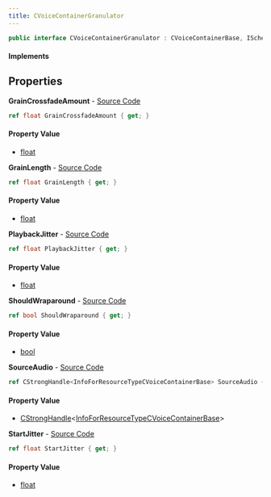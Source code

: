 ```yaml
---
title: CVoiceContainerGranulator
---
```


```csharp
public interface CVoiceContainerGranulator : CVoiceContainerBase, ISchemaClass<CVoiceContainerBase>, ISchemaClass<CVoiceContainerGranulator>, ISchemaField, ISchemaClass, INativeHandle
```

#### Implements

## Properties

**GrainCrossfadeAmount** - [Source Code](https://github.com/swiftly-solution/swiftlys2/blob/master/managed/src/SwiftlyS2.Generated/Schemas/Interfaces/CVoiceContainerGranulator.cs#L18)

```csharp
ref float GrainCrossfadeAmount { get; }
```

#### Property Value

- [float](https://learn.microsoft.com/dotnet/api/system.single)

**GrainLength** - [Source Code](https://github.com/swiftly-solution/swiftlys2/blob/master/managed/src/SwiftlyS2.Generated/Schemas/Interfaces/CVoiceContainerGranulator.cs#L16)

```csharp
ref float GrainLength { get; }
```

#### Property Value

- [float](https://learn.microsoft.com/dotnet/api/system.single)

**PlaybackJitter** - [Source Code](https://github.com/swiftly-solution/swiftlys2/blob/master/managed/src/SwiftlyS2.Generated/Schemas/Interfaces/CVoiceContainerGranulator.cs#L22)

```csharp
ref float PlaybackJitter { get; }
```

#### Property Value

- [float](https://learn.microsoft.com/dotnet/api/system.single)

**ShouldWraparound** - [Source Code](https://github.com/swiftly-solution/swiftlys2/blob/master/managed/src/SwiftlyS2.Generated/Schemas/Interfaces/CVoiceContainerGranulator.cs#L24)

```csharp
ref bool ShouldWraparound { get; }
```

#### Property Value

- [bool](https://learn.microsoft.com/dotnet/api/system.boolean)

**SourceAudio** - [Source Code](https://github.com/swiftly-solution/swiftlys2/blob/master/managed/src/SwiftlyS2.Generated/Schemas/Interfaces/CVoiceContainerGranulator.cs#L26)

```csharp
ref CStrongHandle<InfoForResourceTypeCVoiceContainerBase> SourceAudio { get; }
```

#### Property Value

- [CStrongHandle](/docs/api/shared/natives/cstronghandle-1)<[InfoForResourceTypeCVoiceContainerBase](/docs/api/shared/schemadefinitions/infoforresourcetypecvoicecontainerbase)>

**StartJitter** - [Source Code](https://github.com/swiftly-solution/swiftlys2/blob/master/managed/src/SwiftlyS2.Generated/Schemas/Interfaces/CVoiceContainerGranulator.cs#L20)

```csharp
ref float StartJitter { get; }
```

#### Property Value

- [float](https://learn.microsoft.com/dotnet/api/system.single)

